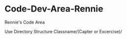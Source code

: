 # Code-Dev-Area-Rennie
Rennie's Code Area

Use Directory Structure Classname/(Capter or Excercise)/<Files>
